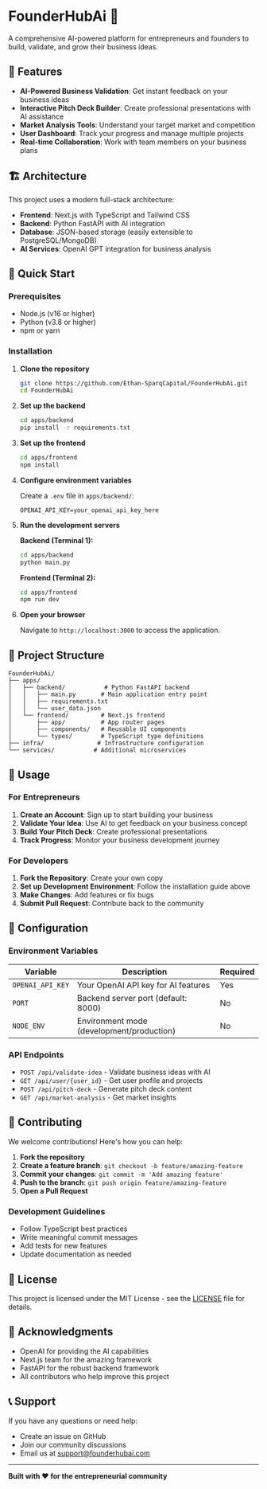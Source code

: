 # FounderHubAi 🚀

A comprehensive AI-powered platform for entrepreneurs and founders to build, validate, and grow their business ideas.

## 🌟 Features

- **AI-Powered Business Validation**: Get instant feedback on your business ideas
- **Interactive Pitch Deck Builder**: Create professional presentations with AI assistance
- **Market Analysis Tools**: Understand your target market and competition
- **User Dashboard**: Track your progress and manage multiple projects
- **Real-time Collaboration**: Work with team members on your business plans

## 🏗️ Architecture

This project uses a modern full-stack architecture:

- **Frontend**: Next.js with TypeScript and Tailwind CSS
- **Backend**: Python FastAPI with AI integration
- **Database**: JSON-based storage (easily extensible to PostgreSQL/MongoDB)
- **AI Services**: OpenAI GPT integration for business analysis

## 🚀 Quick Start

### Prerequisites

- Node.js (v16 or higher)
- Python (v3.8 or higher)
- npm or yarn

### Installation

1. **Clone the repository**
   ```bash
   git clone https://github.com/Ethan-SparqCapital/FounderHubAi.git
   cd FounderHubAi
   ```

2. **Set up the backend**
   ```bash
   cd apps/backend
   pip install -r requirements.txt
   ```

3. **Set up the frontend**
   ```bash
   cd apps/frontend
   npm install
   ```

4. **Configure environment variables**
   
   Create a `.env` file in `apps/backend/`:
   ```env
   OPENAI_API_KEY=your_openai_api_key_here
   ```

5. **Run the development servers**

   **Backend (Terminal 1):**
   ```bash
   cd apps/backend
   python main.py
   ```

   **Frontend (Terminal 2):**
   ```bash
   cd apps/frontend
   npm run dev
   ```

6. **Open your browser**
   
   Navigate to `http://localhost:3000` to access the application.

## 📁 Project Structure

```
FounderHubAi/
├── apps/
│   ├── backend/           # Python FastAPI backend
│   │   ├── main.py       # Main application entry point
│   │   ├── requirements.txt
│   │   └── user_data.json
│   └── frontend/         # Next.js frontend
│       ├── app/          # App router pages
│       ├── components/   # Reusable UI components
│       └── types/        # TypeScript type definitions
├── infra/               # Infrastructure configuration
└── services/           # Additional microservices
```

## 🎯 Usage

### For Entrepreneurs
1. **Create an Account**: Sign up to start building your business
2. **Validate Your Idea**: Use AI to get feedback on your business concept
3. **Build Your Pitch Deck**: Create professional presentations
4. **Track Progress**: Monitor your business development journey

### For Developers
1. **Fork the Repository**: Create your own copy
2. **Set up Development Environment**: Follow the installation guide above
3. **Make Changes**: Add features or fix bugs
4. **Submit Pull Request**: Contribute back to the community

## 🔧 Configuration

### Environment Variables

| Variable | Description | Required |
|----------|-------------|----------|
| `OPENAI_API_KEY` | Your OpenAI API key for AI features | Yes |
| `PORT` | Backend server port (default: 8000) | No |
| `NODE_ENV` | Environment mode (development/production) | No |

### API Endpoints

- `POST /api/validate-idea` - Validate business ideas with AI
- `GET /api/user/{user_id}` - Get user profile and projects
- `POST /api/pitch-deck` - Generate pitch deck content
- `GET /api/market-analysis` - Get market insights

## 🤝 Contributing

We welcome contributions! Here's how you can help:

1. **Fork the repository**
2. **Create a feature branch**: `git checkout -b feature/amazing-feature`
3. **Commit your changes**: `git commit -m 'Add amazing feature'`
4. **Push to the branch**: `git push origin feature/amazing-feature`
5. **Open a Pull Request**

### Development Guidelines

- Follow TypeScript best practices
- Write meaningful commit messages
- Add tests for new features
- Update documentation as needed

## 📝 License

This project is licensed under the MIT License - see the [LICENSE](LICENSE) file for details.

## 🙏 Acknowledgments

- OpenAI for providing the AI capabilities
- Next.js team for the amazing framework
- FastAPI for the robust backend framework
- All contributors who help improve this project

## 📞 Support

If you have any questions or need help:

- Create an issue on GitHub
- Join our community discussions
- Email us at support@founderhubai.com

---

**Built with ❤️ for the entrepreneurial community** 